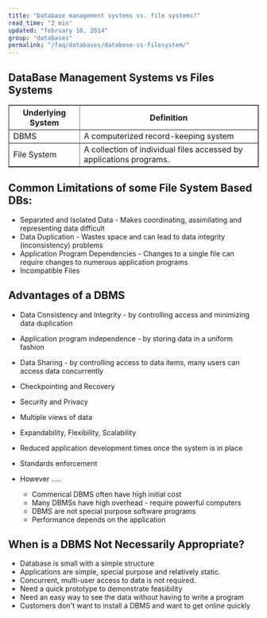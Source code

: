 ```yaml
---
title: "Database management systems vs. file systems?"
read_time: "2 min"
updated: "february 10, 2014"
group: "databases"
permalink: "/faq/databases/database-vs-filesystem/"
---
```


## DataBase Management Systems vs Files Systems
<table border="1" align="center">
<thead>
<tr><th>Underlying System</th><th>Definition</th></tr>
</thead>
<tbody>
<tr><td>DBMS</td><td>A computerized record-keeping system</td></tr>
<tr><td>File System</td><td>A collection of individual files accessed by applications programs.</td></tr>
<tbody>
</table>

## Common Limitations of some File System Based DBs:

* Separated and Isolated Data - Makes coordinating, assimilating and representing data difficult
* Data Duplication - Wastes space and can lead to data integrity (inconsistency) problems
* Application Program Dependencies - Changes to a single file can require changes to numerous application programs
* Incompatible Files

## Advantages of a DBMS

* Data Consistency and Integrity - by controlling access and minimizing data duplication
* Application program independence - by storing data in a uniform fashion
* Data Sharing - by controlling access to data items, many users can access data concurrently
* Checkpointing and Recovery
* Security and Privacy
* Multiple views of data
* Expandability, Flexibility, Scalability
* Reduced application development times once the system is in place
* Standards enforcement

* However .....
  * Commerical DBMS often have high initial cost
  * Many DBMSs have high overhead - require powerful computers
  * DBMS are not special purpose software programs
  * Performance depends on the application
  

## When is a DBMS Not Necessarily Appropriate?

* Database is small with a simple structure
* Applications are simple, special purpose and relatively static.
* Concurrent, multi-user access to data is not required.
* Need a quick prototype to demonstrate feasibility
* Need an easy way to see the data without having to write a program
* Customers don't want to install a DBMS and want to get online quickly
